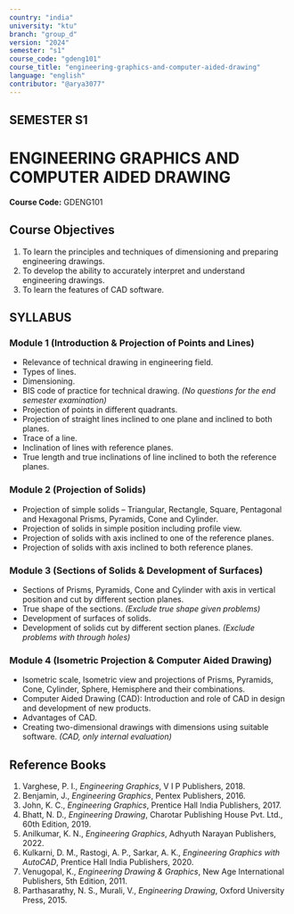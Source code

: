 ```yaml
---
country: "india"
university: "ktu"
branch: "group_d"
version: "2024"
semester: "s1"
course_code: "gdeng101"
course_title: "engineering-graphics-and-computer-aided-drawing"
language: "english"
contributor: "@arya3077"
---
```


## SEMESTER S1
# ENGINEERING GRAPHICS AND COMPUTER AIDED DRAWING
**Course Code:** GDENG101  

## Course Objectives
1. To learn the principles and techniques of dimensioning and preparing engineering drawings.  
2. To develop the ability to accurately interpret and understand engineering drawings.  
3. To learn the features of CAD software.  

## SYLLABUS  

### Module 1 (Introduction & Projection of Points and Lines)  
* Relevance of technical drawing in engineering field.  
* Types of lines.  
* Dimensioning.  
* BIS code of practice for technical drawing. *(No questions for the end semester examination)*  
* Projection of points in different quadrants.  
* Projection of straight lines inclined to one plane and inclined to both planes.  
* Trace of a line.  
* Inclination of lines with reference planes.  
* True length and true inclinations of line inclined to both the reference planes.  

### Module 2 (Projection of Solids)  
* Projection of simple solids – Triangular, Rectangle, Square, Pentagonal and Hexagonal Prisms, Pyramids, Cone and Cylinder.  
* Projection of solids in simple position including profile view.  
* Projection of solids with axis inclined to one of the reference planes.  
* Projection of solids with axis inclined to both reference planes.  

### Module 3 (Sections of Solids & Development of Surfaces)  
* Sections of Prisms, Pyramids, Cone and Cylinder with axis in vertical position and cut by different section planes.  
* True shape of the sections. *(Exclude true shape given problems)*  
* Development of surfaces of solids.  
* Development of solids cut by different section planes. *(Exclude problems with through holes)*  

### Module 4 (Isometric Projection & Computer Aided Drawing)  
* Isometric scale, Isometric view and projections of Prisms, Pyramids, Cone, Cylinder, Sphere, Hemisphere and their combinations.  
* Computer Aided Drawing (CAD): Introduction and role of CAD in design and development of new products.  
* Advantages of CAD.  
* Creating two-dimensional drawings with dimensions using suitable software. *(CAD, only internal evaluation)*  

## Reference Books
1. Varghese, P. I., *Engineering Graphics*, V I P Publishers, 2018.  
2. Benjamin, J., *Engineering Graphics*, Pentex Publishers, 2016.  
3. John, K. C., *Engineering Graphics*, Prentice Hall India Publishers, 2017.  
4. Bhatt, N. D., *Engineering Drawing*, Charotar Publishing House Pvt. Ltd., 60th Edition, 2019.  
5. Anilkumar, K. N., *Engineering Graphics*, Adhyuth Narayan Publishers, 2022.  
6. Kulkarni, D. M., Rastogi, A. P., Sarkar, A. K., *Engineering Graphics with AutoCAD*, Prentice Hall India Publishers, 2020.  
7. Venugopal, K., *Engineering Drawing & Graphics*, New Age International Publishers, 5th Edition, 2011.  
8. Parthasarathy, N. S., Murali, V., *Engineering Drawing*, Oxford University Press, 2015.  
